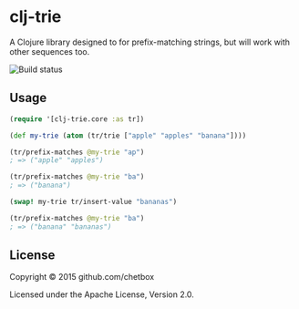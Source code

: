 # clj-trie

A Clojure library designed to for prefix-matching strings, but will work with other sequences too.

![Build status](https://travis-ci.org/chetbox/clj-trie.svg)

## Usage

```clojure
(require '[clj-trie.core :as tr])

(def my-trie (atom (tr/trie ["apple" "apples" "banana"])))

(tr/prefix-matches @my-trie "ap")
; => ("apple" "apples")

(tr/prefix-matches @my-trie "ba")
; => ("banana")

(swap! my-trie tr/insert-value "bananas")

(tr/prefix-matches @my-trie "ba")
; => ("banana" "bananas")

```

## License

Copyright © 2015 github.com/chetbox

Licensed under the Apache License, Version 2.0.
